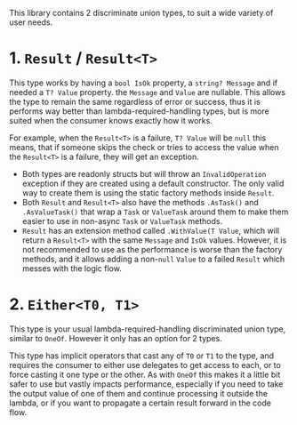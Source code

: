 This library contains 2 discriminate union types, to suit a wide variety of user needs.

# 1. `Result` / `Result<T>`

This type works by having a `bool IsOk` property, a `string? Message` and if needed a `T? Value` property. the `Message` and `Value` are nullable. This allows the type to remain the same regardless of error or success, thus it is performs way better than lambda-required-handling types, but is more suited when the consumer knows exactly how it works.

For example, when the `Result<T>` is a failure, `T? Value` will be `null` this means, that if someone skips the check or tries to access the value when the `Result<T>` is a failure, they will get an exception.

* Both types are readonly structs but will throw an `InvalidOperation` exception if they are created using a default constructor. The only valid way to create them is using the static factory methods inside `Result`.
* Both `Result` and `Result<T>` also have the methods `.AsTask()` and `.AsValueTask()` that wrap a `Task` or `ValueTask` around them to make them easier to use in non-async `Task` or `ValueTask` methods.
* `Result` has an extension method called `.WithValue(T Value`, which will return a `Result<T>` with the same `Message` and `IsOk` values. However, it is not recommended to use as the performance is worse than the factory methods, and it allows adding a non-`null` `Value` to a failed `Result` which messes with the logic flow.

# 2. `Either<T0, T1>`

This type is your usual lambda-required-handling discriminated union type, similar to `OneOf`. However it only has an option for 2 types.

This type has implicit operators that cast any of `T0` or `T1` to the type, and requires the consumer to either use delegates to get access to each, or to force casting it one type or the other. As with `OneOf` this makes it a little bit safer to use but vastly impacts performance, especially if you need to take the output value of one of them and continue processing it outside the lambda, or if you want to propagate a certain result forward in the code flow.
